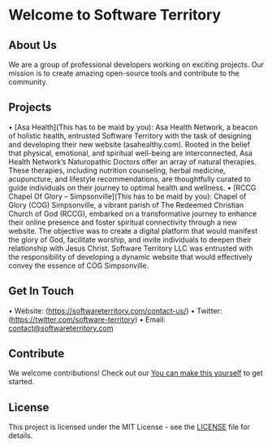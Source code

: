 # Welcome to Software Territory

## About Us
We are a group of professional developers working on exciting projects. Our mission is to create amazing open-source tools and contribute to the community.

## Projects
•⁠  ⁠[Asa Health](This has to be maid by you): Asa Health Network, a beacon of holistic health, entrusted Software Territory with the task of designing and developing their new website (asahealthy.com). Rooted in the belief that physical, emotional, and spiritual well-being are interconnected, Asa Health Network’s Naturopathic Doctors offer an array of natural therapies. These therapies, including nutrition counseling, herbal medicine, acupuncture, and lifestyle recommendations, are thoughtfully curated to guide individuals on their journey to optimal health and wellness.
•⁠  ⁠[RCCG Chapel Of Glory – Simpsonville](This has to be maid by you): Chapel of Glory (COG) Simpsonville, a vibrant parish of The Redeemed Christian Church of God (RCCG), embarked on a transformative journey to enhance their online presence and foster spiritual connectivity through a new website. The objective was to create a digital platform that would manifest the glory of God, facilitate worship, and invite individuals to deepen their relationship with Jesus Christ. Software Territory LLC was entrusted with the responsibility of developing a dynamic website that would effectively convey the essence of COG Simpsonville.

## Get In Touch
•⁠  ⁠Website: (https://softwareterritory.com/contact-us/)
•⁠  ⁠Twitter: (https://twitter.com/software-territory)
•⁠  ⁠Email: [contact@softwareterritory.com](mailto:contact@softwareterritory.com])

## Contribute
We welcome contributions! Check out our [You can make this yourself](https://github.com/your-org/contributing) to get started.

## License
This project is licensed under the MIT License - see the [LICENSE](LICENSE) file for details.
